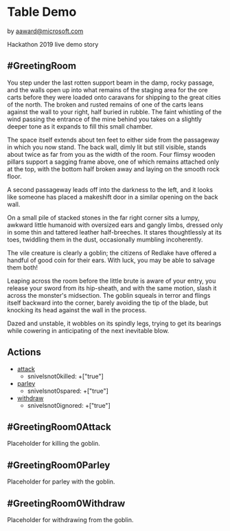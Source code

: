 # Table Demo
by aaward@microsoft.com

Hackathon 2019 live demo story

## #GreetingRoom
You step under the last rotten support beam in the damp, rocky passage, and the walls open up into what remains of the staging area for the ore carts before they were loaded onto caravans for shipping to the great cities of the north. The broken and rusted remains of one of the carts leans against the wall to your right, half buried in rubble. The faint whistling of the wind passing the entrance of the mine behind you takes on a slightly deeper tone as it expands to fill this small chamber.

The space itself extends about ten feet to either side from the passageway in which you now stand. The back wall, dimly lit but still visible, stands about twice as far from you as the width of the room. Four flimsy wooden pillars support a sagging frame above, one of which remains attached only at the top, with the bottom half broken away and laying on the smooth rock floor.

A second passageway leads off into the darkness to the left, and it looks like someone has placed a makeshift door in a similar opening on the back wall.

On a small pile of stacked stones in the far right corner sits a lumpy, awkward little humanoid with oversized ears and gangly limbs, dressed only in some thin and tattered leather half-breeches. It stares thoughtlessly at its toes, twiddling them in the dust, occasionally mumbling incoherently.

The vile creature is clearly a goblin; the citizens of Redlake have offered a handful of good coin for their ears. With luck, you may be able to salvage them both!

Leaping across the room before the little brute is aware of your entry, you release your sword from its hip-sheath, and with the same motion, slash it across the monster's midsection. The goblin squeals in terror and flings itself backward into the corner, barely avoiding the tip of the blade, but knocking its head against the wall in the process.

Dazed and unstable, it wobbles on its spindly legs, trying to get its bearings while cowering in anticipating of the next inevitable blow.

## Actions
* [attack](#GreetingRoom0Attack)
    * snivelsnot0killed: +["true"]
* [parley](#GreetingRoom0Parley)
    * snivelsnot0spared: +["true"]
* [withdraw](#GreetingRoom0Withdraw)
    * snivelsnot0ignored: +["true"]

## #GreetingRoom0Attack

Placeholder for killing the goblin.

## #GreetingRoom0Parley

Placeholder for parley with the goblin.

## #GreetingRoom0Withdraw

Placeholder for withdrawing from the goblin.
